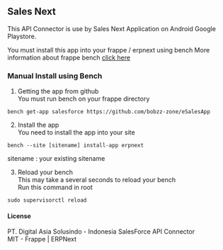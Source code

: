 ## Sales Next

This API Connector is use by Sales Next Application on Android Google Playstore.

You must install this app into your frappe / erpnext using bench
More information about frappe bench [click here](https://github.com/frappe/bench)

### Manual Install using Bench
1. Getting the app from github  
You must run bench on your frappe directory
```
bench get-app salesforce https://github.com/bobzz-zone/eSalesApp
```

2. Install the app  
You need to install the app into your site
```
bench --site [sitename] install-app erpnext
```
sitename : your existing sitename

3. Reload your bench  
This may take a several seconds to reload your bench  
Run this command in root  
```
sudo supervisorctl reload
```

#### License

PT. Digital Asia Solusindo - Indonesia SalesForce API Connector  
MIT - Frappe | ERPNext
